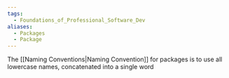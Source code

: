 ```yaml
---
tags:
  - Foundations_of_Professional_Software_Dev
aliases:
  - Packages
  - Package
---
```

The [[Naming Conventions|Naming Convention]] for packages is to use all lowercase names, concatenated into a single word